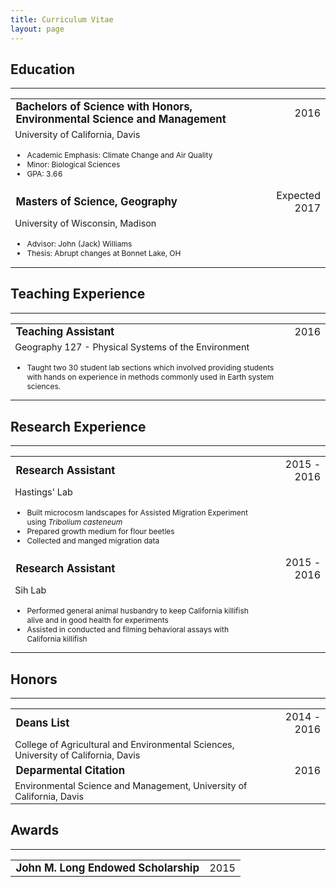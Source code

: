 ```yaml
---
title: Curriculum Vitae
layout: page
---
```

<h2 style="font-size:150%;"> Education </h2>
<hr>
<table style="width:100%">
	<tr>
		<td style="font-size:105%;"><b> Bachelors of Science with Honors, Environmental Science and Management </b></td>
		<td align="right"> 2016 </td>
	</tr>
	<tr class="separator" />
	<tr style="font-size:90%;">
		<td> University of California, Davis </td>
	</tr>
	<tr style="font-size:75%;">
		<td>
			<ul>
				<li> Academic Emphasis: Climate Change and Air Quality </li>
				<li> Minor: Biological Sciences </li>
				<li> GPA: 3.66 </li>
			</ul>
		</td>
	</tr>
	<tr>
		<td style="font-size:105%;"><b> Masters of Science, Geography </b></td>
		<td align="right"> Expected 2017 </td>
	</tr>
	<tr class="separator" />
	<tr style="font-size:90%;">
		<td> University of Wisconsin, Madison </td>
	</tr>
	<tr style="font-size:75%;">
		<td>
			<ul>
				<li> Advisor: John (Jack) Williams </li>
				<li> Thesis: Abrupt changes at Bonnet Lake, OH </li>
			</ul>
		</td>
	</tr>
	<tr class="separator" />
</table>

<h2 style="font-size:150%;"> Teaching Experience </h2>
<hr>
<table style="width:100%">
	<tr>
		<td style="font-size:105%;"><b> Teaching Assistant </b></td>
		<td align="right"> 2016 </td>
	</tr>
	<tr class="separator" />
	<tr style="font-size:90%;">
		<td> Geography 127 - Physical Systems of the Environment </td>
	</tr>
	<tr style="font-size:75%;">
		<td>
			<ul>
				<li> Taught two 30 student lab sections which involved providing students with hands on experience in methods commonly used in Earth system sciences. </li>
			</ul>
		</td>
	</tr>
	<tr class="separator" />
</table>

<h2 style="font-size:150%;"> Research Experience </h2>
<hr>
<table style="width:100%">
	<!--tr>
		<td style="font-size:105%;"><b> Lab Manager </b></td>
		<td align="right"> 2017 to present </td>
	</tr>
	<tr class="separator" />
	<tr style="font-size:90%;">
		<td> Williams' Lab </td>
	</tr>
	<tr style="font-size:75%;">
		<td>
			<ul>
				<li> Maintained lab safety standards </li>
				<li> Responsible for hiring and training lab assistants </li>
				<li> Managed Deglacial Project which involved working up all data from sediment lake cores from Ohio and Pennsylvania </li>
				<li> Curated primary lab data on lab server </li>
			</ul>
		</td>
	</tr-->
	<tr>
		<td style="font-size:105%;"><b> Research Assistant </b></td>
		<td align="right"> 2015 - 2016 </td>
	</tr>
	<tr class="separator" />
	<tr style="font-size:90%;">
		<td> Hastings' Lab </td>
	</tr>
	<tr style="font-size:75%;">
		<td>
			<ul>
				<li> Built microcosm landscapes for Assisted Migration Experiment using <i>Tribolium casteneum</i></li>
				<li> Prepared growth medium for flour beetles </li>
				<li> Collected and manged migration data </li>
			</ul>
		</td>
	</tr>
	<tr>
		<td style="font-size:105%;"><b> Research Assistant </b></td>
		<td align="right"> 2015 - 2016 </td>
	</tr>
	<tr class="separator" />
	<tr style="font-size:90%;">
		<td> Sih Lab </td>
	</tr>
	<tr style="font-size:75%;">
		<td>
			<ul>
				<li> Performed general animal husbandry to keep California killifish alive and in good health for experiments </li>
				<li> Assisted in conducted and filming behavioral assays with California killifish </li>
			</ul>
		</td>
	</tr>
	<tr class="separator" />
</table>

<h2 style="font-size:150%;"> Honors </h2>
<hr>
<table style="width:100%">
	<tr>
		<td style="font-size:105%;"><b> Deans List </b></td>
		<td align="right"> 2014 - 2016 </td>
	</tr>
	<tr class="separator" />
	<tr style="font-size:90%;">
		<td> College of Agricultural and Environmental Sciences, University of California, Davis </td>
	</tr>
	<tr class="separator" />
	<tr class="separator" />
	<tr>
		<td style="font-size:105%;"><b> Deparmental Citation </b></td>
		<td align="right"> 2016 </td>
	</tr>
	<tr class="separator" />
	<tr style="font-size:90%;">
		<td> Environmental Science and Management, University of California, Davis </td>
	</tr>
	<tr class="separator" />
	<tr class="separator" />
</table>

<h2 style="font-size:150%;"> Awards </h2>
<hr>
<table style="width:100%">
	<tr>
		<td style="font-size:105%;"><b> John M. Long Endowed Scholarship </b></td>
		<td align="right"> 2015 </td>
	</tr>
	<tr class="separator" />
</table>
